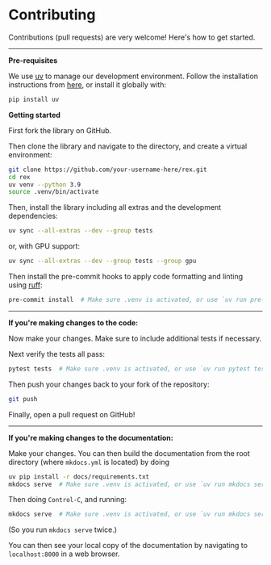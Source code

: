 # Contributing

Contributions (pull requests) are very welcome! Here's how to get started.

---
**Pre-requisites**

We use [uv](https://docs.astral.sh/uv) to manage our development environment.
Follow the installation instructions from [here](https://docs.astral.sh/uv/getting-started/installation/#configuring-installation), or install it globally with:
```bash
pip install uv
```

**Getting started**

First fork the library on GitHub.

Then clone the library and navigate to the directory, and create a virtual environment:

```bash
git clone https://github.com/your-username-here/rex.git
cd rex
uv venv --python 3.9
source .venv/bin/activate
```

Then, install the library including all extras and the development dependencies:
```bash
uv sync --all-extras --dev --group tests
```
or, with GPU support:
```bash
uv sync --all-extras --dev --group tests --group gpu
```

Then install the pre-commit hooks to apply code formatting and linting using [ruff](https://docs.astral.sh/ruff):
```bash
pre-commit install  # Make sure .venv is activated, or use `uv run pre-commit install`
```

---

**If you're making changes to the code:**

Now make your changes. Make sure to include additional tests if necessary.

Next verify the tests all pass:

```bash
pytest tests  # Make sure .venv is activated, or use `uv run pytest tests`
```

Then push your changes back to your fork of the repository:

```bash
git push
```

Finally, open a pull request on GitHub!

---

**If you're making changes to the documentation:**

Make your changes. You can then build the documentation from the root directory (where `mkdocs.yml` is located) by doing

```bash
uv pip install -r docs/requirements.txt  
mkdocs serve  # Make sure .venv is activated, or use `uv run mkdocs serve`
```
Then doing `Control-C`, and running:
```bash
mkdocs serve  # Make sure .venv is activated, or use `uv run mkdocs serve`
```
(So you run `mkdocs serve` twice.)

You can then see your local copy of the documentation by navigating to `localhost:8000` in a web browser.
